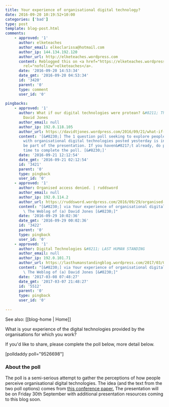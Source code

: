 ```yaml
---
title: Your experience of organisational digital technology?
date: 2016-09-20 10:19:52+10:00
categories: ['bad']
type: post
template: blog-post.html
comments:
    - approved: '1'
      author: elketeaches
      author_email: elkeclarissa@hotmail.com
      author_ip: 144.134.192.120
      author_url: http://elketeaches.wordpress.com
      content: Reblogged this on <a href="https://elketeaches.wordpress.com/2016/09/20/your-experience-of-organisational-digital-technology/"
        rel="nofollow">elketeaches</a>.
      date: '2016-09-20 14:53:34'
      date_gmt: '2016-09-20 04:53:34'
      id: '3420'
      parent: '0'
      type: comment
      user_id: '0'
    
pingbacks:
    - approved: '1'
      author: What if our digital technologies were protean? &#8211; The Weblog of (a)
        David Jones
      author_email: null
      author_ip: 192.0.118.105
      author_url: https://davidtjones.wordpress.com/2016/09/21/what-if-our-digital-technologies-were-protean/
      content: '[&#8230;] The 1 question poll seeking to explore people&#8217;s experiences
        with organisational digital technologies posted yesterday is inspired by and will
        be part of the presentation. If you haven&#8217;t already, do please take the
        time to complete the poll. [&#8230;]'
      date: '2016-09-21 12:12:54'
      date_gmt: '2016-09-21 02:12:54'
      id: '3421'
      parent: '0'
      type: pingback
      user_id: '0'
    - approved: '1'
      author: Organised access denied. | ruddsword
      author_email: null
      author_ip: 192.0.114.2
      author_url: https://ruddsword.wordpress.com/2016/09/29/organised-access-denied/
      content: "[&#8230;] via Your experience of organisational digital technology? \u2014\
        \ The Weblog of (a) David Jones [&#8230;]"
      date: '2016-09-29 10:02:36'
      date_gmt: '2016-09-29 00:02:36'
      id: '3422'
      parent: '0'
      type: pingback
      user_id: '0'
    - approved: '1'
      author: Digital Technologies &#8211; LAST HUMAN STANDING
      author_email: null
      author_ip: 192.0.101.71
      author_url: https://lasthumanstandingblog.wordpress.com/2017/03/07/digital-technologies/
      content: "[&#8230;] via Your experience of organisational digital technology? \u2014\
        \ The Weblog of (a) David Jones [&#8230;]"
      date: '2017-03-08 07:48:27'
      date_gmt: '2017-03-07 21:48:27'
      id: '5512'
      parent: '0'
      type: pingback
      user_id: '0'
    
---
```


See also: [[blog-home | Home]]

What is your experience of the digital technologies provided by the organisations for which you work?

If you'd like to share, please complete the poll below, more detail below.

\[polldaddy poll="9526698"\]

### About the poll

The poll is a semi-serious attempt to gather the perceptions of how people perceive organisational digital technologies. The idea (and the text from the two poll options) comes from [this conference paper.](/blog2/2016/02/02/what-if-our-digital-technologies-were-protean-implications-for-computational-thinking-learning-and-teaching/) The presentation will be on Friday 30th September with additional presentation resources coming to this blog soon.